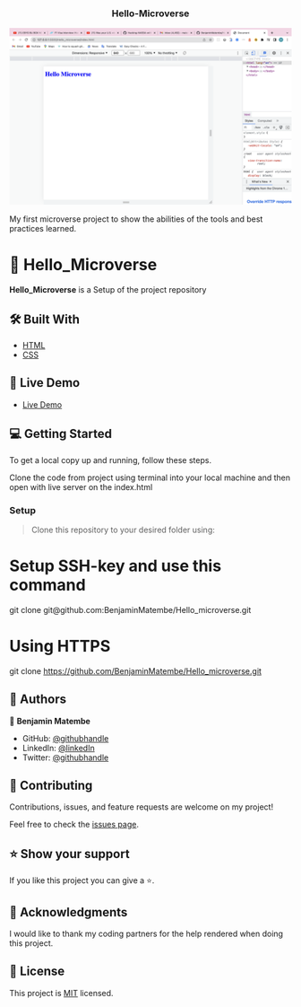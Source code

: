 <div align="center">
 
 <h3><b>Hello-Microverse</b></h3>

  ![SCREENSHOT](micro.png)
</div>
 My first microverse project to show the abilities of the tools and best practices learned.

# 📖 Hello_Microverse 

**Hello_Microverse** is a Setup of the project repository

## 🛠 Built With 
  
  <ul>
    <li><a href="https://www.w3schools.com/html/">HTML</a></li>
    <li><a href="https://www.w3schools.com/css/">CSS</a></li>
  </ul>

## 🚀 Live Demo 
<ul>
    <li><a href="http://127.0.0.1:5500/Hello_microverse/index.html">Live Demo</a></li>
</ul>

## 💻 Getting Started 

To get a local copy up and running, follow these steps.

Clone the code from project using terminal into your local machine and then open with live server on the index.html

### Setup

>Clone this repository to your desired folder using:

 <h1>Setup SSH-key and use this command</h1>
 git clone git@github.com:BenjaminMatembe/Hello_microverse.git

 <h1>Using HTTPS</h1>

 git clone https://github.com/BenjaminMatembe/Hello_microverse.git


## 👥 Authors 

👤 **Benjamin Matembe**

- GitHub: [@githubhandle](https://github.com/BenjaminMatembe)
- LinkedIn: [@linkedIn](https://www.linkedin.com/in/matembe-benjamin-b7274122a/)
- Twitter: [@githubhandle](https://twitter.com/Glenmata2)


## 🤝 Contributing 

Contributions, issues, and feature requests are welcome on my project!

Feel free to check the [issues page](../../issues/).

## ⭐️ Show your support 

If you like this project you can give a ⭐️.

## 🙏 Acknowledgments 

I would like to thank my coding partners for the help rendered when doing this project.

## 📝 License 

This project is [MIT](https://github.com/BenjaminMatembe/Hello_microverse/blob/master/MIT.md) licensed.
